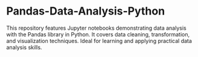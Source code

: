 # Pandas-Data-Analysis-Python
 This repository features Jupyter notebooks demonstrating data analysis with the Pandas library in Python. It covers data cleaning, transformation, and visualization techniques. Ideal for learning and applying practical data analysis skills.
